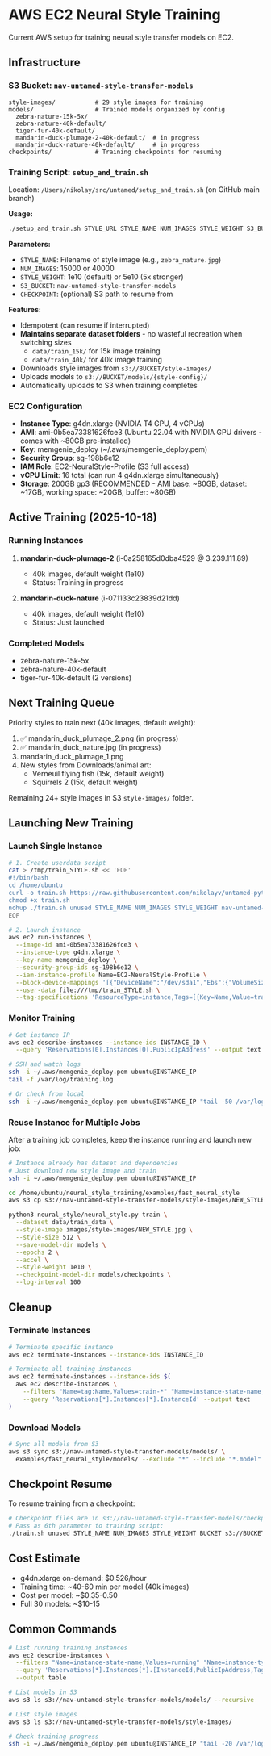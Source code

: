 # AWS EC2 Neural Style Training

Current AWS setup for training neural style transfer models on EC2.

## Infrastructure

### S3 Bucket: `nav-untamed-style-transfer-models`
```
style-images/           # 29 style images for training
models/                 # Trained models organized by config
  zebra-nature-15k-5x/
  zebra-nature-40k-default/
  tiger-fur-40k-default/
  mandarin-duck-plumage-2-40k-default/  # in progress
  mandarin-duck-nature-40k-default/     # in progress
checkpoints/            # Training checkpoints for resuming
```

### Training Script: `setup_and_train.sh`
Location: `/Users/nikolay/src/untamed/setup_and_train.sh` (on GitHub main branch)

**Usage:**
```bash
./setup_and_train.sh STYLE_URL STYLE_NAME NUM_IMAGES STYLE_WEIGHT S3_BUCKET [CHECKPOINT]
```

**Parameters:**
- `STYLE_NAME`: Filename of style image (e.g., `zebra_nature.jpg`)
- `NUM_IMAGES`: 15000 or 40000
- `STYLE_WEIGHT`: 1e10 (default) or 5e10 (5x stronger)
- `S3_BUCKET`: `nav-untamed-style-transfer-models`
- `CHECKPOINT`: (optional) S3 path to resume from

**Features:**
- Idempotent (can resume if interrupted)
- **Maintains separate dataset folders** - no wasteful recreation when switching sizes
  - `data/train_15k/` for 15k image training
  - `data/train_40k/` for 40k image training
- Downloads style images from `s3://BUCKET/style-images/`
- Uploads models to `s3://BUCKET/models/{style-config}/`
- Automatically uploads to S3 when training completes

### EC2 Configuration
- **Instance Type**: g4dn.xlarge (NVIDIA T4 GPU, 4 vCPUs)
- **AMI**: ami-0b5ea73381626fce3 (Ubuntu 22.04 with NVIDIA GPU drivers - comes with ~80GB pre-installed)
- **Key**: memgenie_deploy (~/.aws/memgenie_deploy.pem)
- **Security Group**: sg-198b6e12
- **IAM Role**: EC2-NeuralStyle-Profile (S3 full access)
- **vCPU Limit**: 16 total (can run 4 g4dn.xlarge simultaneously)
- **Storage**: 200GB gp3 (RECOMMENDED - AMI base: ~80GB, dataset: ~17GB, working space: ~20GB, buffer: ~80GB)

## Active Training (2025-10-18)

### Running Instances
1. **mandarin-duck-plumage-2** (i-0a258165d0dba4529 @ 3.239.111.89)
   - 40k images, default weight (1e10)
   - Status: Training in progress

2. **mandarin-duck-nature** (i-071133c23839d21dd)
   - 40k images, default weight (1e10)
   - Status: Just launched

### Completed Models
- zebra-nature-15k-5x
- zebra-nature-40k-default
- tiger-fur-40k-default (2 versions)

## Next Training Queue

Priority styles to train next (40k images, default weight):
1. ✅ mandarin_duck_plumage_2.png (in progress)
2. ✅ mandarin_duck_nature.jpg (in progress)
3. mandarin_duck_plumage_1.png
4. New styles from Downloads/animal art:
   - Verneuil flying fish (15k, default weight)
   - Squirrels 2 (15k, default weight)

Remaining 24+ style images in S3 `style-images/` folder.

## Launching New Training

### Launch Single Instance
```bash
# 1. Create userdata script
cat > /tmp/train_STYLE.sh << 'EOF'
#!/bin/bash
cd /home/ubuntu
curl -o train.sh https://raw.githubusercontent.com/nikolayv/untamed-python/main/ec2_training_test.sh
chmod +x train.sh
nohup ./train.sh unused STYLE_NAME NUM_IMAGES STYLE_WEIGHT nav-untamed-style-transfer-models > /var/log/training.log 2>&1 &
EOF

# 2. Launch instance
aws ec2 run-instances \
  --image-id ami-0b5ea73381626fce3 \
  --instance-type g4dn.xlarge \
  --key-name memgenie_deploy \
  --security-group-ids sg-198b6e12 \
  --iam-instance-profile Name=EC2-NeuralStyle-Profile \
  --block-device-mappings '[{"DeviceName":"/dev/sda1","Ebs":{"VolumeSize":200,"VolumeType":"gp3"}}]' \
  --user-data file:///tmp/train_STYLE.sh \
  --tag-specifications 'ResourceType=instance,Tags=[{Key=Name,Value=train-STYLE}]'
```

### Monitor Training
```bash
# Get instance IP
aws ec2 describe-instances --instance-ids INSTANCE_ID \
  --query 'Reservations[0].Instances[0].PublicIpAddress' --output text

# SSH and watch logs
ssh -i ~/.aws/memgenie_deploy.pem ubuntu@INSTANCE_IP
tail -f /var/log/training.log

# Or check from local
ssh -i ~/.aws/memgenie_deploy.pem ubuntu@INSTANCE_IP "tail -50 /var/log/training.log"
```

### Reuse Instance for Multiple Jobs
After a training job completes, keep the instance running and launch new job:
```bash
# Instance already has dataset and dependencies
# Just download new style image and train
ssh -i ~/.aws/memgenie_deploy.pem ubuntu@INSTANCE_IP

cd /home/ubuntu/neural_style_training/examples/fast_neural_style
aws s3 cp s3://nav-untamed-style-transfer-models/style-images/NEW_STYLE.jpg images/style-images/

python3 neural_style/neural_style.py train \
  --dataset data/train_data \
  --style-image images/style-images/NEW_STYLE.jpg \
  --style-size 512 \
  --save-model-dir models \
  --epochs 2 \
  --accel \
  --style-weight 1e10 \
  --checkpoint-model-dir models/checkpoints \
  --log-interval 100
```

## Cleanup

### Terminate Instances
```bash
# Terminate specific instance
aws ec2 terminate-instances --instance-ids INSTANCE_ID

# Terminate all training instances
aws ec2 terminate-instances --instance-ids $(
  aws ec2 describe-instances \
    --filters "Name=tag:Name,Values=train-*" "Name=instance-state-name,Values=running" \
    --query 'Reservations[*].Instances[*].InstanceId' --output text
)
```

### Download Models
```bash
# Sync all models from S3
aws s3 sync s3://nav-untamed-style-transfer-models/models/ \
  examples/fast_neural_style/models/ --exclude "*" --include "*.model"
```

## Checkpoint Resume

To resume training from a checkpoint:
```bash
# Checkpoint files are in s3://nav-untamed-style-transfer-models/checkpoints/
# Pass as 6th parameter to training script:
./train.sh unused STYLE_NAME NUM_IMAGES STYLE_WEIGHT BUCKET s3://BUCKET/checkpoints/checkpoint.pth
```

## Cost Estimate

- g4dn.xlarge on-demand: $0.526/hour
- Training time: ~40-60 min per model (40k images)
- Cost per model: ~$0.35-0.50
- Full 30 models: ~$10-15

## Common Commands

```bash
# List running training instances
aws ec2 describe-instances \
  --filters "Name=instance-state-name,Values=running" "Name=instance-type,Values=g4dn.xlarge" \
  --query 'Reservations[*].Instances[*].[InstanceId,PublicIpAddress,Tags[?Key==`Name`].Value|[0]]' \
  --output table

# List models in S3
aws s3 ls s3://nav-untamed-style-transfer-models/models/ --recursive

# List style images
aws s3 ls s3://nav-untamed-style-transfer-models/style-images/

# Check training progress
ssh -i ~/.aws/memgenie_deploy.pem ubuntu@INSTANCE_IP "tail -20 /var/log/training.log"
```
